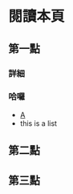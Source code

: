 # 閱讀本頁
## 第一點
### 詳細
### 哈囉
 - [A](https://www.pizzahut.com.tw/order/index.php)
- this is a list

## 第二點

## 第三點

